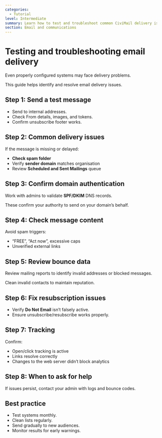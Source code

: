 ```yaml
---
categories:
  - Tutorial
level: Intermediate
summary: Learn how to test and troubleshoot common CiviMail delivery issues to make sure your emails reach supporters reliably.
section: Email and communications
---
```


# Testing and troubleshooting email delivery

Even properly configured systems may face delivery problems.

This guide helps identify and resolve email delivery issues.

## Step 1: Send a test message

- Send to internal addresses.  
- Check From details, images, and tokens.  
- Confirm unsubscribe footer works.  

## Step 2: Common delivery issues

If the message is missing or delayed:

- **Check spam folder**  
- Verify **sender domain** matches organisation  
- Review **Scheduled and Sent Mailings** queue  

## Step 3: Confirm domain authentication

Work with admins to validate **SPF/DKIM** DNS records.

These confirm your authority to send on your domain’s behalf.

## Step 4: Check message content

Avoid spam triggers:

- “FREE”, “Act now”, excessive caps  
- Unverified external links  

## Step 5: Review bounce data

Review mailing reports to identify invalid addresses or blocked messages.

Clean invalid contacts to maintain reputation.

## Step 6: Fix resubscription issues

- Verify **Do Not Email** isn’t falsely active.  
- Ensure unsubscribe/resubscribe works properly.  

## Step 7: Tracking

Confirm:

- Open/click tracking is active  
- Links resolve correctly  
- Changes to the web server didn’t block analytics  

## Step 8: When to ask for help

If issues persist, contact your admin with logs and bounce codes.

## Best practice

- Test systems monthly.  
- Clean lists regularly.  
- Send gradually to new audiences.  
- Monitor results for early warnings.
